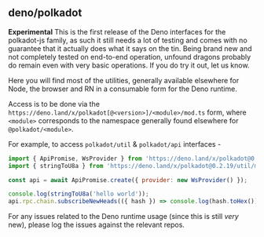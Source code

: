 ## deno/polkadot

**Experimental** This is the first release of the Deno interfaces for the polkadot-js family, as such it still needs a lot of testing and comes with no guarantee that it actually does what it says on the tin. Being brand new and not completely tested on end-to-end operation, unfound dragons probably do remain even with very basic operations. If you do try it out, let us know.

Here you will find most of the utilities, generally available elsewhere for Node, the browser and RN in a consumable form for the Deno runtime.

Access is to be done via the `https://deno.land/x/polkadot[@<version>]/<module>/mod.ts` form, where `<module>` corresponds to the namespace generally found elsewhere for `@polkadot/<module>`.

For example, to access `polkadot/util` & `polkadot/api` interfaces -

```js
import { ApiPromise, WsProvider } from 'https://deno.land/x/polkadot@0.2.19/api/mod.ts';
import { stringToU8a } from 'https://deno.land/x/polkadot@0.2.19/util/mod.ts';

const api = await ApiPromise.create({ provider: new WsProvider() });

console.log(stringToU8a('hello world'));
api.rpc.chain.subscribeNewHeads(({ hash }) => console.log(hash.toHex()));
```

For any issues related to the Deno runtime usage (since this is still _very_ new), please log the issues against the relevant repos.

